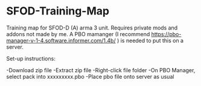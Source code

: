 # SFOD-Training-Map

Training map for SFOD-D (A) arma 3 unit. Requires private mods and addons not made by me.
A PBO mamanger (I recommend https://pbo-manager-v-1-4.software.informer.com/1.4b/ ) is needed to put this on a server.

Set-up instructions:

-Download zip file
-Extract zip file
-Right-click file folder
-On PBO Manager, select pack into xxxxxxxxx.pbo
-Place pbo file onto server as usual
